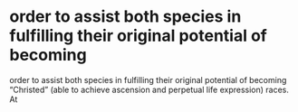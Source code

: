 # order to assist both species in fulfilling  their original potential of becoming

order to assist both species in fulfilling  their original potential of becoming
“Christed” (able to achieve ascension and perpetual life expression) races. At